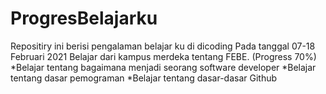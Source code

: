 # ProgresBelajarku
Repositiry ini berisi pengalaman belajar ku di dicoding
Pada tanggal 07-18 Februari 2021
Belajar dari kampus merdeka tentang FEBE. (Progress 70%)
  *Belajar tentang bagaimana menjadi seorang software developer
  *Belajar tentang dasar pemograman
  *Belajar tentang dasar-dasar Github
